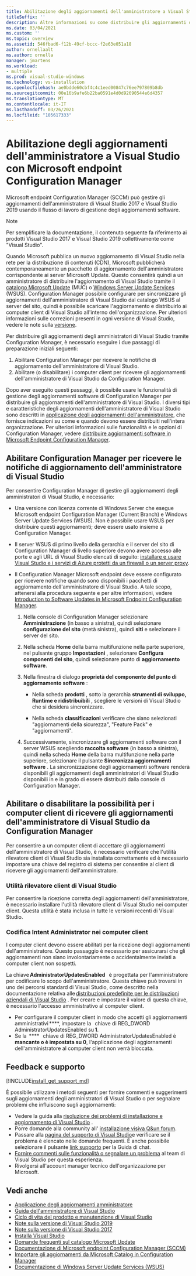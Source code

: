 ```yaml
---
title: Abilitazione degli aggiornamenti dell'amministratore a Visual Studio con Microsoft endpoint Configuration Manager
titleSuffix: ''
description: Altre informazioni su come distribuire gli aggiornamenti dell'amministratore in Visual Studio.
ms.date: 03/04/2021
ms.custom: ''
ms.topic: overview
ms.assetid: 546fbad6-f12b-49cf-bccc-f2e63e051a18
author: ornellaalt
ms.author: ornella
manager: jmartens
ms.workload:
- multiple
ms.prod: visual-studio-windows
ms.technology: vs-installation
ms.openlocfilehash: ae0bdde60cbf4c4c1eed00847c76ee797809b8db
ms.sourcegitcommit: 00e16b9afe6b22ba0591e4d0d92690544e6d4357
ms.translationtype: MT
ms.contentlocale: it-IT
ms.lasthandoff: 03/26/2021
ms.locfileid: "105617333"
---
```

# <a name="enabling-administrator-updates-to-visual-studio-with-microsoft-endpoint-configuration-manager"></a>Abilitazione degli aggiornamenti dell'amministratore a Visual Studio con Microsoft endpoint Configuration Manager

Microsoft endpoint Configuration Manager (SCCM) può gestire gli aggiornamenti dell'amministratore di Visual Studio 2017 e Visual Studio 2019 usando il flusso di lavoro di gestione degli aggiornamenti software.

> [!NOTE]
> Per semplificare la documentazione, il contenuto seguente fa riferimento ai prodotti Visual Studio 2017 e Visual Studio 2019 collettivamente come "Visual Studio".

Quando Microsoft pubblica un nuovo aggiornamento di Visual Studio nella rete per la distribuzione di contenuti (CDN), Microsoft pubblicherà contemporaneamente un pacchetto di aggiornamento dell'amministratore corrispondente ai server Microsoft Update. Questo consentirà quindi a un amministratore di distribuire l'aggiornamento di Visual Studio tramite il [catalogo Microsoft Update](https://www.catalog.update.microsoft.com/Home.aspx) (MUC) o [Windows Server Update Services](https://docs.microsoft.com/windows-server/administration/windows-server-update-services/get-started/windows-server-update-services-wsus) (WSUS). Configuration Manager possibile configurare per sincronizzare gli aggiornamenti dell'amministratore di Visual Studio dal catalogo WSUS al server del sito, quindi è possibile scaricare l'aggiornamento e distribuirlo ai computer client di Visual Studio all'interno dell'organizzazione. Per ulteriori informazioni sulle correzioni presenti in ogni versione di Visual Studio, vedere le note sulla [versione](https://docs.microsoft.com/visualstudio/releases/2019/release-notes). 

Per distribuire gli aggiornamenti degli amministratori di Visual Studio tramite Configuration Manager, è necessario eseguire i due passaggi di preparazione iniziali seguenti: 
1. Abilitare Configuration Manager per ricevere le notifiche di aggiornamento dell'amministratore di Visual Studio. 
2. Abilitare (o disabilitare) i computer client per ricevere gli aggiornamenti dell'amministratore di Visual Studio da Configuration Manager.

Dopo aver eseguito questi passaggi, è possibile usare le funzionalità di gestione degli aggiornamenti software di Configuration Manager per distribuire gli aggiornamenti dell'amministratore di Visual Studio. I diversi tipi e caratteristiche degli aggiornamenti dell'amministratore di Visual Studio sono descritti in [applicazione degli aggiornamenti dell'amministratore](../install/applying-administrator-updates.md), che fornisce indicazioni su come e quando devono essere distribuiti nell'intera organizzazione. Per ulteriori informazioni sulle funzionalità e le opzioni di Configuration Manager, vedere [distribuire aggiornamenti software in Microsoft Endpoint Configuration Manager](https://docs.microsoft.com/mem/configmgr/sum/deploy-use/deploy-software-updates). 

## <a name="enable-configuration-manager-to-receive-visual-studio-administrator-update-notifications"></a>Abilitare Configuration Manager per ricevere le notifiche di aggiornamento dell'amministratore di Visual Studio 

Per consentire Configuration Manager di gestire gli aggiornamenti degli amministratori di Visual Studio, è necessario: 

* Una versione con licenza corrente di Windows Server che esegue Microsoft endpoint Configuration Manager (Current Branch) e Windows Server Update Services (WSUS). Non è possibile usare WSUS per distribuire questi aggiornamenti; deve essere usato insieme a Configuration Manager. 

* Il server WSUS di primo livello della gerarchia e il server del sito di Configuration Manager di livello superiore devono avere accesso alle porte e agli URL di Visual Studio elencati di seguito: [installare e usare Visual Studio e i servizi di Azure protetti da un firewall o un server proxy](../install/install-and-use-visual-studio-behind-a-firewall-or-proxy-server.md).  

* Il Configuration Manager Microsoft endpoint deve essere configurato per ricevere notifiche quando sono disponibili i pacchetti di aggiornamento dell'amministratore di Visual Studio.  A tale scopo, attenersi alla procedura seguente e per altre informazioni, vedere [Introduction to Software Updates in Microsoft Endpoint Configuration Manager](https://docs.microsoft.com/mem/configmgr/sum/understand/software-updates-introduction).

  1. Nella console di Configuration Manager selezionare **Amministrazione** (in basso a sinistra), quindi selezionare **configurazione del sito** (metà sinistra), quindi **siti** e selezionare il server del sito. 

  2. Nella scheda **Home** della barra multifunzione nella parte superiore, nel pulsante gruppo **Impostazioni** , selezionare **Configura componenti del sito**, quindi selezionare punto di **aggiornamento software**. 

  3. Nella finestra di dialogo **proprietà del componente del punto di aggiornamento software** : 

        * Nella scheda **prodotti** , sotto la gerarchia **strumenti di sviluppo, Runtime e ridistribuibili** , scegliere le versioni di Visual Studio che si desidera sincronizzare.   

        * Nella scheda **classificazioni** verificare che siano selezionati "aggiornamenti della sicurezza", "Feature Pack" e "aggiornamenti".   

  4. Successivamente, sincronizzare gli aggiornamenti software con il server WSUS scegliendo **raccolta software** (in basso a sinistra), quindi nella scheda **Home** della barra multifunzione nella parte superiore, selezionare il pulsante **Sincronizza aggiornamenti software** . La sincronizzazione degli aggiornamenti software renderà disponibili gli aggiornamenti degli amministratori di Visual Studio disponibili in e in grado di essere distribuiti dalla console di Configuration Manager.   

## <a name="enable-or-disable-client-machines-ability-to-receive-visual-studio-administrator-updates-from-configuration-manager"></a>Abilitare o disabilitare la possibilità per i computer client di ricevere gli aggiornamenti dell'amministratore di Visual Studio da Configuration Manager

Per consentire a un computer client di accettare gli aggiornamenti dell'amministratore di Visual Studio, è necessario verificare che l'utilità rilevatore client di Visual Studio sia installata correttamente ed è necessario impostare una chiave del registro di sistema per consentire al client di ricevere gli aggiornamenti dell'amministratore.  

### <a name="visual-studio-client-detector-utility"></a>Utilità rilevatore client di Visual Studio 

Per consentire la ricezione corretta degli aggiornamenti dell'amministratore, è necessario installare l'utilità rilevatore client di Visual Studio nei computer client. Questa utilità è stata inclusa in tutte le versioni recenti di Visual Studio.  

### <a name="encoding-administrator-intent-on-the-client-machines"></a>Codifica Intent Administrator nei computer client 

I computer client devono essere abilitati per la ricezione degli aggiornamenti dell'amministratore. Questo passaggio è necessario per assicurarsi che gli aggiornamenti non siano involontariamente o accidentalmente inviati a computer client non sospetti. 

La chiave **AdministratorUpdatesEnabled**   è progettata per l'amministratore per codificare lo scopo dell'amministratore. Questa chiave può trovarsi in uno dei percorsi standard di Visual Studio, come descritto nella documentazione relativa alle [distribuzioni predefinite per le distribuzioni aziendali di Visual Studio](https://docs.microsoft.com/visualstudio/install/set-defaults-for-enterprise-deployments) . Per creare e impostare il valore di questa chiave, è necessario l'accesso amministrativo al computer client. 

* Per configurare il computer client in modo che accetti gli aggiornamenti amministrativi ****, impostare la   chiave di REG_DWORD AdministratorUpdatesEnabled su **1**. 
* Se la  ****   chiave di REG_DWORD AdministratorUpdatesEnabled è **mancante o è impostata su 0**, l'applicazione degli aggiornamenti dell'amministratore al computer client non verrà bloccata. 

## <a name="feedback-and-support"></a>Feedback e supporto
[!INCLUDE[install_get_support_md](includes/install_get_support_md.md)]

È possibile utilizzare i metodi seguenti per fornire commenti e suggerimenti sugli aggiornamenti degli amministratori di Visual Studio o per segnalare problemi che influiscono sugli aggiornamenti:
* Vedere la guida alla [risoluzione dei problemi di installazione e aggiornamento di Visual Studio](../install/troubleshooting-installation-issues.md) .
* Porre domande alla community all' [installazione visiva Q&un forum](https://docs.microsoft.com/answers/topics/vs-setup.html).
* Passare alla [pagina del supporto di Visual Studio](https://visualstudio.microsoft.com/vs/support/)e verificare se il problema è elencato nelle domande frequenti.  È anche possibile selezionare il pulsante [link supporto](https://visualstudio.microsoft.com/vs/support/#talktous) per la Guida di chat.
* [Fornire commenti sulle funzionalità o segnalare un problema](https://aka.ms/vs/wsus/feedback) al team di Visual Studio per questa esperienza.
* Rivolgersi all'account manager tecnico dell'organizzazione per Microsoft.

## <a name="see-also"></a>Vedi anche
* [Applicazione degli aggiornamenti amministratore](../install/applying-administrator-updates.md)
* [Guida dell'amministratore di Visual Studio](../install/visual-studio-administrator-guide.md)
* [Ciclo di vita del prodotto e manutenzione di Visual Studio](https://docs.microsoft.com/visualstudio/productinfo/vs-servicing-vs)
* [Note sulla versione di Visual Studio 2019](https://docs.microsoft.com/visualstudio/releases/2019/release-notes)
* [Note sulla versione di Visual Studio 2017](https://docs.microsoft.com/visualstudio/releasenotes/vs2017-relnotes)
* [Installa Visual Studio](../install/install-visual-studio.md)
* [Domande frequenti sul catalogo Microsoft Update](https://www.catalog.update.microsoft.com/faq.aspx)
* [Documentazione di Microsoft endpoint Configuration Manager (SCCM)](https://docs.microsoft.com/mem/configmgr)
* [Importare gli aggiornamenti da Microsoft Catalog in Configuration Manager](https://docs.microsoft.com/mem/configmgr/sum/get-started/synchronize-software-updates#import-updates-from-the-microsoft-update-catalog)
* [Documentazione di Windows Server Update Services (WSUS)](https://docs.microsoft.com/windows-server/administration/windows-server-update-services/get-started-windows-server-update-services-wsus)
